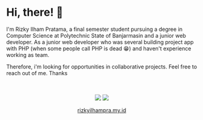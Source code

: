 <h1  style="font-weight: 700;">Hi, there! 👋</h1>
<p>
I'm Rizky Ilham Pratama, a final semester student pursuing a degree in Computer Science at Polytechnic State of Banjarmasin and a junior web developer. As a junior web developer who was several building project app with PHP (when some people call PHP is dead 😁) and haven't experience working as team.
</p>
<p>
Therefore, i'm looking for opportunities in collaborative projects. Feel free to reach out of me. Thanks

<div align=center>
<br><br>
 <a href="mailto:satyawikananda456@gmail.com" style="text-decoration: none;">
 <img src="https://img.shields.io/badge/email-%23EA4335?&style=for-the-badge&logo=gmail&logoColor=white"/>
 </a>
 <a href="https://instagram.com/satyawikananda" style="text-decoration: none;">
 <img src="https://img.shields.io/badge/instagram-%23E4405F?&style=for-the-badge&logo=instagram&logoColor=white"/>
 </a>
    
<a href="https://rizkyilhampra.my.id">rizkyilhampra.my.id</a>
  <br>
</div>
